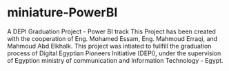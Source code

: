 # miniature-PowerBI
A DEPI Graduation Project - Power BI track
This Project has been created with the cooperation of Eng. Mohamed Essam, Eng. Mahmoud Erraqi, and Mahmoud Abd Elkhalk.
This project was intiated to fullfill the graduation process of Digital Egyptian Pioneers Initiative (DEPI), under the supervision of Egyption ministry of communication and Information Technology - Egypt.

